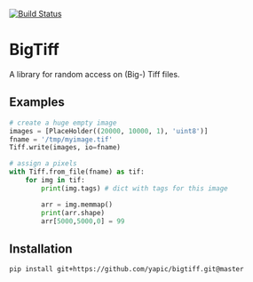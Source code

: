 [![Build Status](https://travis-ci.com/yapic/bigtiff.svg?branch=master)](https://travis-ci.com/yapic/bigtiff)

BigTiff
=======

A library for random access on (Big-) Tiff files.


Examples
--------

```python
# create a huge empty image
images = [PlaceHolder((20000, 10000, 1), 'uint8')]
fname = '/tmp/myimage.tif'
Tiff.write(images, io=fname)

# assign a pixels
with Tiff.from_file(fname) as tif:
    for img in tif:
        print(img.tags) # dict with tags for this image

        arr = img.memmap()
        print(arr.shape)
        arr[5000,5000,0] = 99
```


Installation
------------

```
pip install git+https://github.com/yapic/bigtiff.git@master
```
